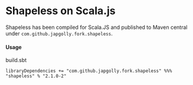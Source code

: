 # Shapeless on Scala.js

Shapeless has been compiled for Scala.JS and published to Maven central under `com.github.japgolly.fork.shapeless`.

#### Usage

build.sbt
```
libraryDependencies += "com.github.japgolly.fork.shapeless" %%% "shapeless" % "2.1.0-2"
```
